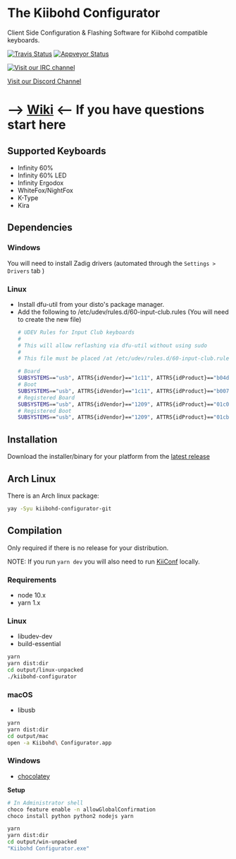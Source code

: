 # The Kiibohd Configurator

Client Side Configuration & Flashing Software for Kiibohd compatible keyboards.

[![Travis Status](https://travis-ci.org/kiibohd/configurator.svg?branch=master)](https://travis-ci.org/kiibohd/configurator) [![Appveyor Status](https://ci.appveyor.com/api/projects/status/keu6at9jdrlvd1g5/branch/master?svg=true)](https://ci.appveyor.com/project/kiibohd/configurator/branch/master)


[![Visit our IRC channel](https://kiwiirc.com/buttons/irc.freenode.net/input.club.png)](https://kiwiirc.com/client/irc.freenode.net/#input.club)

[Visit our Discord Channel](https://discord.gg/GACJa4f)

# --> [Wiki](https://kiibohd.github.io/wiki/#/Quickstart) <-- If you have questions start here



## Supported Keyboards

* Infinity 60%
* Infinity 60% LED
* Infinity Ergodox
* WhiteFox/NightFox
* K-Type
* Kira

## Dependencies

### Windows

You will need to install Zadig drivers (automated through the `Settings > Drivers` tab )

### Linux

* Install dfu-util from your disto's package manager.
* Add the following to /etc/udev/rules.d/60-input-club.rules (You will need to create the new file)
  ```bash
  # UDEV Rules for Input Club keyboards
  #
  # This will allow reflashing via dfu-util without using sudo
  #
  # This file must be placed /at /etc/udev/rules.d/60-input-club.rules  (preferred location)

  # Board
  SUBSYSTEMS=="usb", ATTRS{idVendor}=="1c11", ATTRS{idProduct}=="b04d", MODE="664", GROUP="plugdev"
  # Boot
  SUBSYSTEMS=="usb", ATTRS{idVendor}=="1c11", ATTRS{idProduct}=="b007", MODE="664", GROUP="plugdev"
  # Registered Board
  SUBSYSTEMS=="usb", ATTRS{idVendor}=="1209", ATTRS{idProduct}=="01c0", MODE="664", GROUP="plugdev"
  # Registered Boot
  SUBSYSTEMS=="usb", ATTRS{idVendor}=="1209", ATTRS{idProduct}=="01cb", MODE="664", GROUP="plugdev"
  ```


## Installation

Download the installer/binary for your platform from the [latest release](https://github.com/kiibohd/configurator/releases/latest)

## Arch Linux
There is an Arch linux package:
```bash
yay -Syu kiibohd-configurator-git
```

## Compilation

Only required if there is no release for your distribution.

NOTE: If you run `yarn dev` you will also need to run [KiiConf](https://github.com/kiibohd/KiiConf) locally.


### Requirements

* node 10.x
* yarn 1.x

### Linux

* libudev-dev
* build-essential

```bash
yarn
yarn dist:dir
cd output/linux-unpacked
./kiibohd-configurator
```

### macOS
* libusb

```bash
yarn
yarn dist:dir
cd output/mac
open -a Kiibohd\ Configurator.app
```


### Windows
* [chocolatey](https://chocolatey.org/)

__Setup__
```bash
# In Administrator shell
choco feature enable -n allowGlobalConfirmation
choco install python python2 nodejs yarn
```

```bash
yarn
yarn dist:dir
cd output/win-unpacked
"Kiibohd Configurator.exe"
```
